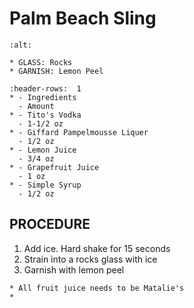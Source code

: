 # Palm Beach Sling 

```{image} ../../images/
:alt: 
```

```{note}
* GLASS: Rocks
* GARNISH: Lemon Peel
```

```{list-table}
:header-rows:  1
* - Ingredients
  - Amount
* - Tito's Vodka
  - 1-1/2 oz
* - Giffard Pampelmousse Liquer
  - 1/2 oz
* - Lemon Juice
  - 3/4 oz
* - Grapefruit Juice
  - 1 oz
* - Simple Syrup
  - 1/2 oz
```

## PROCEDURE
1. Add ice.  Hard shake for 15 seconds
2. Strain into a rocks glass with ice
3. Garnish with lemon peel

```{important}
* All fruit juice needs to be Matalie's
* 
```
